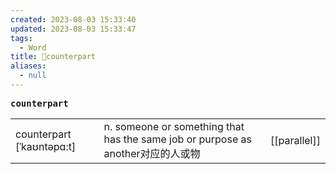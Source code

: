 ```yaml
---
created: 2023-08-03 15:33:40
updated: 2023-08-03 15:33:47
tags:
  - Word
title: 📖counterpart
aliases:
  - null
---
```


<pre><strong>counterpart</strong></pre>
|   |   |   |
|---|---|---|
|counterpart [ˈkaʊntəpɑ:t]|n. someone or something that has the same job or purpose as another对应的⼈或物|[[parallel]]|